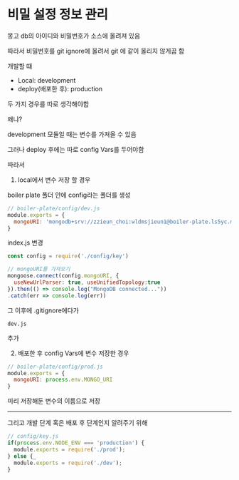 # 비밀 설정 정보 관리

몽고 db의 아이디와 비밀번호가 소스에 올려져 있음

따라서 비밀번호를 git ignore에 올려서 git 에 같이 올리지 않게끔 함



개발할 떄 

* Local: development
* deploy(배포한 후): production

두 가지 경우를 따로 생각해야함

왜냐?

development 모듈일 때는 변수를 가져올 수 있음

그러나 deploy 후에는 따로 config Vars를 두어야함



따라서

1. local에서 변수 저장 할 경우

boiler plate 폴더 안에 config라는 폴더를 생성

```js
// boiler-plate/config/dev.js
module.exports = {
  mongoURI: 'mongodb+srv://zzieun_choi:wldmsjieun1@boiler-plate.ls5yc.mongodb.net/?retryWrites=true&w=majority',
}
```



index.js 변경

```js
const config = require('./config/key')

// mongoURI를 가져오기
mongoose.connect(config.mongoURI, {
  useNewUrlParser: true, useUnifiedTopology:true
}).then(() => console.log("MongoDB connected..."))
.catch(err => console.log(err))
```



그 이후에 .gitignore에다가 

```
dev.js
```

추가



2. 배포한 후 config Vars에 변수 저장한 경우

```js
// boiler-plate/config/prod.js
module.exports = {
  mongoURI: process.env.MONGO_URI
}
```

미리 저장해둔 변수의 이름으로 저장



____

그리고 개발 단계 혹은 배포 후 단계인지 알려주기 위해

```js
// config/key.js
if(process.env.NODE_ENV === 'production') {
  module.exports = require('./prod');
} else {_
  module.exports = require('./dev');
}
```

